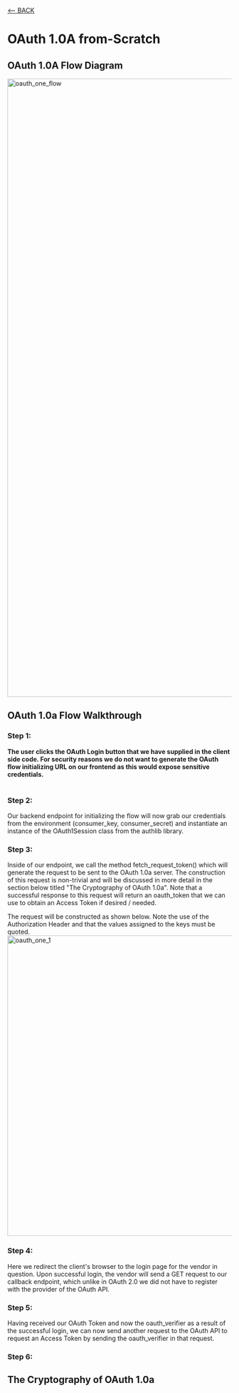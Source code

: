 [<-- BACK](https://github.com/bkieselEducational/OAuth-Concepts-and-Implementation)
# OAuth 1.0A from-Scratch

## OAuth 1.0A Flow Diagram
<img width="1387" alt="oauth_one_flow" src="https://github.com/bkieselEducational/OAuth-1.0a-from-Scratch/assets/131717897/23e84a3e-b1a9-4050-aa6e-bf31abdf3943">


## OAuth 1.0a Flow Walkthrough

### Step 1:
**The user clicks the OAuth Login button that we have supplied in the client side code. For security reasons we do not want to generate the OAuth flow initializing URL on our frontend as this would expose sensitive credentials.**<br>
<br>

### Step 2:
Our backend endpoint for initializing the flow will now grab our credentials from the environment (consumer_key, consumer_secret) and instantiate an instance of the OAuth1Session class from the authlib library.

### Step 3:
Inside of our endpoint, we call the method fetch_request_token() which will generate the request to be sent to the OAuth 1.0a server. The construction of this request is non-trivial and will be discussed in more detail in the section below titled "The Cryptography of OAuth 1.0a". Note that a successful response to this request will return an oauth_token that we can use to obtain an Access Token if desired / needed.

The request will be constructed as shown below. Note the use of the Authorization Header and that the values assigned to the keys must be quoted.
<img width="674" alt="oauth_one_1" src="https://github.com/bkieselEducational/OAuth-1.0a-from-Scratch/assets/131717897/ed89591e-135e-4c19-a984-7da62e25d5d4"><br>


### Step 4:
Here we redirect the client's browser to the login page for the vendor in question. Upon successful login, the vendor will send a GET request to our callback endpoint, which unlike in OAuth 2.0 we did not have to register with the provider of the OAuth API.

### Step 5:
Having received our OAuth Token and now the oauth_verifier as a result of the successful login, we can now send another request to the OAuth API to request an Access Token by sending the oauth_verifier in that request.

### Step 6:



## The Cryptography of OAuth 1.0a
